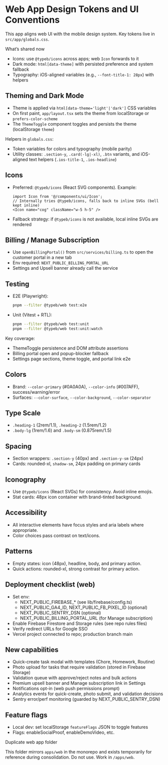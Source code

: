 # Web App Design Tokens and UI Conventions

This app aligns web UI with the mobile design system. Key tokens live in `src/app/globals.css`.

What’s shared now
- Icons: use `@typeb/icons` across apps; web `Icon` forwards to it
- Dark mode: `html[data-theme]` with persisted preference and system fallback
- Typography: iOS-aligned variables (e.g., `--font-title-1: 28px`) with helpers

## Theming and Dark Mode
- Theme is applied via `html[data-theme='light'|'dark']` CSS variables
- On first paint, `app/layout.tsx` sets the theme from localStorage or `prefers-color-scheme`
- The `ThemeToggle` component toggles and persists the theme (localStorage `theme`)

Helpers in `globals.css`:
- Token variables for colors and typography (mobile parity)
- Utility classes: `.section-y`, `.card(-lg|-xl)`, `.btn` variants, and iOS-aligned text helpers (`.ios-title-1`, `.ios-headline`)

## Icons
- Preferred: `@typeb/icons` (React SVG components). Example:
  ```tsx
  import Icon from '@/components/ui/Icon';
  // Internally tries @typeb/icons, falls back to inline SVGs (bell kept inline)
  <Icon name="cog" className="w-5 h-5" />
  ```
- Fallback strategy: if `@typeb/icons` is not available, local inline SVGs are rendered

## Billing / Manage Subscription
- Use `openBillingPortal()` from `src/services/billing.ts` to open the customer portal in a new tab
- Env required: `NEXT_PUBLIC_BILLING_PORTAL_URL`
- Settings and Upsell banner already call the service

## Testing
- E2E (Playwright):
  ```bash
  pnpm --filter @typeb/web test:e2e
  ```
- Unit (Vitest + RTL):
  ```bash
  pnpm --filter @typeb/web test:unit
  pnpm --filter @typeb/web test:unit:watch
  ```

Key coverage:
- ThemeToggle persistence and DOM attribute assertions
- Billing portal open and popup-blocker fallback
- Settings page sections, theme toggle, and portal link e2e

## Colors
- Brand: `--color-primary` (#0A0A0A), `--color-info` (#007AFF), success/warning/error
- Surfaces: `--color-surface`, `--color-background`, `--color-separator`

## Type Scale
- `.heading-1` (2rem/1.1), `.heading-2` (1.5rem/1.2)
- `.body-lg` (1rem/1.6) and `.body-sm` (0.875rem/1.5)

## Spacing
- Section wrappers: `.section-y` (40px) and `.section-y-sm` (24px)
- Cards: rounded-xl, `shadow-sm`, 24px padding on primary cards

## Iconography
- Use `@typeb/icons` (React SVGs) for consistency. Avoid inline emojis.
- Stat cards: 48px icon container with brand-tinted background.

## Accessibility
- All interactive elements have focus styles and aria labels where appropriate.
- Color choices pass contrast on text/icons.

## Patterns
- Empty states: icon (48px), headline, body, and primary action.
- Quick actions: rounded-xl, strong contrast for primary action.

## Deployment checklist (web)
- Set env:
  - NEXT_PUBLIC_FIREBASE_* (see lib/firebase/config.ts)
  - NEXT_PUBLIC_GA4_ID, NEXT_PUBLIC_FB_PIXEL_ID (optional)
  - NEXT_PUBLIC_SENTRY_DSN (optional)
  - NEXT_PUBLIC_BILLING_PORTAL_URL (for Manage subscription)
- Enable Firebase Firestore and Storage rules (see repo rules files)
- Verify redirect URLs for Google SSO
- Vercel project connected to repo; production branch main

## New capabilities
- Quick-create task modal with templates (Chore, Homework, Routine)
- Photo upload for tasks that require validation (stored in Firebase Storage)
- Validation queue with approve/reject notes and bulk actions
- Premium upsell banner and Manage subscription link in Settings
- Notifications opt-in (web push permissions prompt)
- Analytics events for quick-create, photo submit, and validation decisions
- Sentry error/perf monitoring (guarded by NEXT_PUBLIC_SENTRY_DSN)

## Feature flags
- Local dev: set localStorage `featureFlags` JSON to toggle features
- Flags: enableSocialProof, enableDemoVideo, etc.

Duplicate web app folder

This folder mirrors `apps/web` in the monorepo and exists temporarily for reference during consolidation. Do not use. Work in `/apps/web`.
